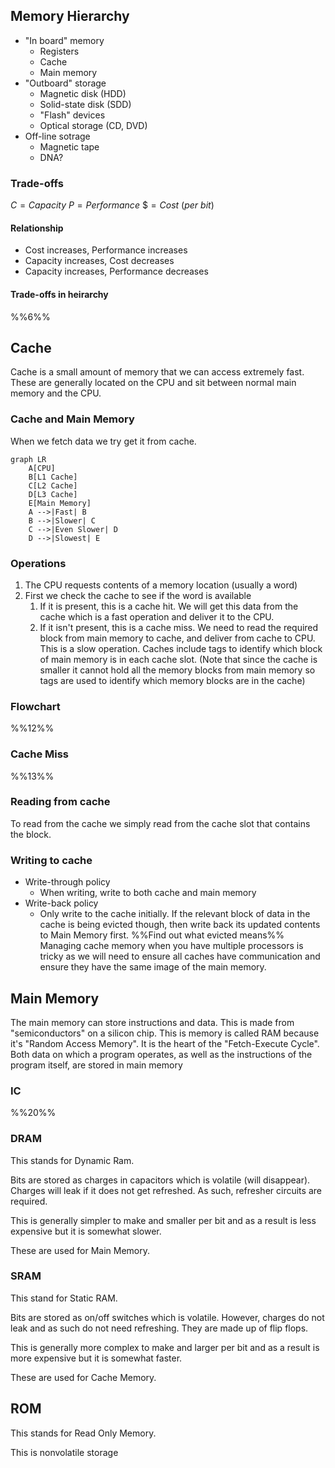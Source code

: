 ## Memory Hierarchy
- "In board" memory
	- Registers
	- Cache
	- Main memory
- "Outboard" storage
	- Magnetic disk (HDD)
	- Solid-state disk (SDD)
	- "Flash" devices
	- Optical storage (CD, DVD)
- Off-line sotrage
	- Magnetic tape
	- DNA?
### Trade-offs
$C=Capacity$
$P= Performance$
$\$=Cost\ (per\ bit)$
#### Relationship
- Cost increases, Performance increases
- Capacity increases, Cost decreases
- Capacity increases, Performance decreases
#### Trade-offs in heirarchy
%%6%%
## Cache
Cache is a small amount of memory that we can access extremely fast. These are generally located on the CPU and sit between normal main memory and the CPU.
### Cache and Main Memory
When we fetch data we try get it from cache.
```mermaid
graph LR
    A[CPU]
    B[L1 Cache]
    C[L2 Cache]
    D[L3 Cache]
    E[Main Memory]
    A -->|Fast| B
    B -->|Slower| C
    C -->|Even Slower| D
    D -->|Slowest| E
```
### Operations
1. The CPU requests contents of a memory location (usually a word)
2. First we check the cache to see if the word is available
	1. If it is present, this is a cache hit. We will get this data from the cache which is a fast operation and deliver it to the CPU.
	2. If it isn't present, this is a cache miss. We need to read the required block from main memory to cache, and deliver from cache to CPU. This is a slow operation.
Caches include tags to identify which block of main memory is in each cache slot. (Note that since the cache is smaller it cannot hold all the memory blocks from main memory so tags are used to identify which memory blocks are in the cache)
### Flowchart
%%12%%
### Cache Miss
%%13%%
### Reading from cache
To read from the cache we simply read from the cache slot that contains the block.
### Writing to cache
- Write-through policy
	- When writing, write to both cache and main memory
- Write-back policy
	- Only write to the cache initially. If the relevant block of data in the cache is being evicted though, then write back its updated contents to Main Memory first. %%Find out what evicted means%%
Managing cache memory when you have multiple processors is tricky as we will need to ensure all caches have communication and ensure they have the same image of the main memory.
## Main Memory
The main memory can store instructions and data. This is made from "semiconductors" on a silicon chip. This is memory is called RAM because it's "Random Access Memory". It is the heart of the "Fetch-Execute Cycle". Both data on which a program operates, as well as the instructions of the program itself, are stored in main memory
### IC
%%20%%
### DRAM
This stands for Dynamic Ram.

Bits are stored as charges in capacitors which is volatile (will disappear). Charges will leak if it does not get refreshed. As such, refresher circuits are required.

This is generally simpler to make and smaller per bit and as a result is less expensive but it is somewhat slower.

These are used for Main Memory.
### SRAM
This stand for Static RAM.

Bits are stored as on/off switches which is volatile. However, charges do not leak and as such do not need refreshing. They are made up of flip flops.

This is generally more complex to make and larger per bit and as a result is more expensive but it is somewhat faster.

These are used for Cache Memory.
## ROM
This stands for Read Only Memory.

This is nonvolatile storage
